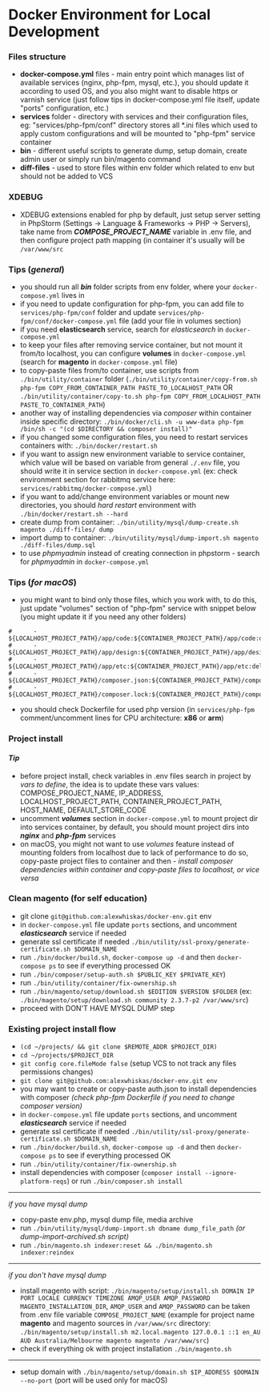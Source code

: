 # Docker Environment for Local Development

### Files structure
- **docker-compose.yml** files - main entry point which manages list of available services (nginx, php-fpm, mysql, etc.),
you should update it according to used OS, and you also might want to disable https or varnish service (just follow tips in docker-compose.yml file itself, update "ports" configuration, etc.)
- **services** folder - directory with services and their configuration files,
eg: "services/php-fpm/conf" directory stores all *.ini files which used to apply custom configurations and will be mounted to "php-fpm" service container
- **bin** - different useful scripts to generate dump, setup domain, create admin user or simply run bin/magento command
- **diff-files** - used to store files within env folder which related to env but should not be added to VCS

### XDEBUG
- XDEBUG extensions enabled for php by default, just setup server setting in PhpStorm (Settings -> Language & Frameworks -> PHP -> Servers),
  take name from **_COMPOSE_PROJECT_NAME_** variable in .env file, and then configure project path mapping (in container it's usually will be `/var/www/src`

### Tips (_general_)
- you should run all **_bin_** folder scripts from env folder, where your `docker-compose.yml` lives in
- if you need to update configuration for php-fpm, you can add file to `services/php-fpm/conf` folder
and update `services/php-fpm/conf/docker-compose.yml` file (add your file in volumes section)
- if you need **elasticsearch** service, search for _elasticsearch_ in `docker-compose.yml`
- to keep your files after removing service container, but not mount it from/to localhost, you can configure **volumes** in `docker-compose.yml` (search for **magento** in `docker-compose.yml` file)
- to copy-paste files from/to container, use scripts from `./bin/utility/container` folder
(`./bin/utility/container/copy-from.sh php-fpm COPY_FROM_CONTAINER_PATH PASTE_TO_LOCALHOST_PATH`
OR `./bin/utility/container/copy-to.sh php-fpm COPY_FROM_LOCALHOST_PATH PASTE_TO_CONTAINER_PATH`)
- another way of installing dependencies via _composer_ within container inside specific directory:
`./bin/docker/cli.sh -u www-data php-fpm /bin/sh -c "(cd $DIRECTORY && composer install)"`
- if you changed some configuration files, you need to restart services containers with: `./bin/docker/restart.sh`
- if you want to assign new environment variable to service container, which value will be based on variable from general `./.env` file, you should write it in service section in `docker-compose.yml` (ex: check environment section for rabbitmq service here: `services/rabbitmq/docker-compose.yml`)
- if you want to add/change environment variables or mount new directories, you should _hard restart_ environment with `./bin/docker/restart.sh --hard`
- create dump from container: `./bin/utility/mysql/dump-create.sh magento ./diff-files/ dump`
- import dump to container: `./bin/utility/mysql/dump-import.sh magento ./diff-files/dump.sql`
- to use _phpmyadmin_ instead of creating connection in phpstorm - search for _phpmyadmin_ in `docker-compose.yml`

### Tips (_for macOS_)
- you might want to bind only those files, which you work with, to do this, just update "volumes" section of "php-fpm" service with snippet below (you might update it if you need any other folders)
```
#      - ${LOCALHOST_PROJECT_PATH}/app/code:${CONTAINER_PROJECT_PATH}/app/code:delegated
#      - ${LOCALHOST_PROJECT_PATH}/app/design:${CONTAINER_PROJECT_PATH}/app/design:delegated
#      - ${LOCALHOST_PROJECT_PATH}/app/etc:${CONTAINER_PROJECT_PATH}/app/etc:delegated
#      - ${LOCALHOST_PROJECT_PATH}/composer.json:${CONTAINER_PROJECT_PATH}/composer.json:delegated
#      - ${LOCALHOST_PROJECT_PATH}/composer.lock:${CONTAINER_PROJECT_PATH}/composer.lock:delegated
```
- you should check Dockerfile for used php version (in `services/php-fpm` comment/uncomment lines for CPU architecture: **x86** or **arm**)

### Project install

#### _Tip_
- before project install, check variables in .env files search in project by _vars to define_,
the idea is to update these vars values: COMPOSE_PROJECT_NAME, IP_ADDRESS, LOCALHOST_PROJECT_PATH, CONTAINER_PROJECT_PATH, HOST_NAME, DEFAULT_STORE_CODE
- uncomment **_volumes_** section in `docker-compose.yml` to mount project dir into services container,
by default, you should mount project dirs into **_nginx_** and **_php-fpm_** services
- on macOS, you might not want to use _volumes_ feature instead of mounting folders from localhost due to lack of performance
to do so, copy-paste project files to container and then - _install composer dependencies within container and copy-paste files to localhost, or vice versa_

### Clean magento (for self education)
- git clone `git@github.com:alexwhiskas/docker-env.git` env
- in `docker-compose.yml` file update `ports` sections, and uncomment **_elasticsearch_** service if needed
- generate ssl certificate if needed `./bin/utility/ssl-proxy/generate-certificate.sh $DOMAIN_NAME`
- run `./bin/docker/build.sh`, `docker-compose up -d` and then `docker-compose ps` to see if everything processed OK
- run `./bin/composer/setup-auth.sh $PUBLIC_KEY $PRIVATE_KEY`)
- run `./bin/utility/container/fix-ownership.sh`
- run `./bin/magento/setup/download.sh $EDITION $VERSION $FOLDER` (ex: `./bin/magento/setup/download.sh community 2.3.7-p2 /var/www/src`)
- proceed with DON'T HAVE MYSQL DUMP step

### Existing project install flow
- `(cd ~/projects/ && git clone $REMOTE_ADDR $PROJECT_DIR)`
- `cd ~/projects/$PROJECT_DIR`
- `git config core.fileMode false` (setup VCS to not track any files permissions changes)
- `git clone git@github.com:alexwhiskas/docker-env.git env`
- you may want to create or copy-paste auth.json to install dependencies with composer _(check php-fpm Dockerfile if you need to change composer version)_
- in `docker-compose.yml` file update `ports` sections, and uncomment **_elasticsearch_** service if needed
- generate ssl certificate if needed `./bin/utility/ssl-proxy/generate-certificate.sh $DOMAIN_NAME`
- run `./bin/docker/build.sh`, `docker-compose up -d` and then `docker-compose ps` to see if everything processed OK
- run `./bin/utility/container/fix-ownership.sh`
- install dependencies with composer (`composer install --ignore-platform-reqs`) or run `./bin/composer.sh install`

---
_if you have mysql dump_
- copy-paste env.php, mysql dump file, media archive
- run `./bin/utility/mysql/dump-import.sh dbname dump_file_path` _(or dump-import-archived.sh script)_
- run `./bin/magento.sh indexer:reset && ./bin/magento.sh indexer:reindex`
---
_if you don't have mysql dump_
- install magento with script: `./bin/magento/setup/install.sh DOMAIN IP PORT LOCALE CURRENCY TIMEZONE AMQP_USER AMQP_PASSWORD MAGENTO_INSTALLATION_DIR`,
  `AMQP_USER` and `AMQP_PASSWORD` can be taken from .env file variable `COMPOSE_PROJECT_NAME`
  (example for project name **magento** and magento sources in `/var/www/src` directory: `./bin/magento/setup/install.sh m2.local.magento 127.0.0.1 ::1 en_AU AUD Australia/Melbourne magento magento /var/www/src`)
- check if everything ok with project installation `./bin/magento.sh`
---

- setup domain with `./bin/magento/setup/domain.sh $IP_ADDRESS $DOMAIN --no-port` (port will be used only for macOS)
